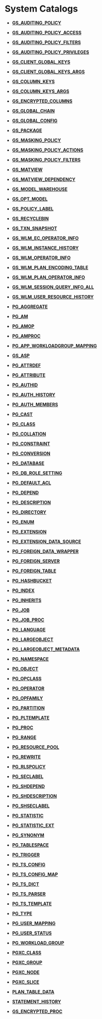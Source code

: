 # System Catalogs<a name="EN-US_TOPIC_0289900034"></a>

-   **[GS\_AUDITING\_POLICY](gs_auditing_policy.md)**  

-   **[GS\_AUDITING\_POLICY\_ACCESS](gs_auditing_policy_access.md)**  

-   **[GS\_AUDITING\_POLICY\_FILTERS](gs_auditing_policy_filters.md)**  

-   **[GS\_AUDITING\_POLICY\_PRIVILEGES](gs_auditing_policy_privileges.md)**  

-   **[GS\_CLIENT\_GLOBAL\_KEYS](gs_client_global_keys.md)**  

-   **[GS\_CLIENT\_GLOBAL\_KEYS\_ARGS](gs_client_global_keys_args.md)**  

-   **[GS\_COLUMN\_KEYS](gs_column_keys.md)**  

-   **[GS\_COLUMN\_KEYS\_ARGS](gs_column_keys_args.md)**  

-   **[GS\_ENCRYPTED\_COLUMNS](gs_encrypted_columns.md)**  

-   **[GS\_GLOBAL\_CHAIN](gs_global_chain.md)**  

-   **[GS\_GLOBAL\_CONFIG](gs_global_config.md)**  

-   **[GS\_PACKAGE](gs_package.md)**  

-   **[GS\_MASKING\_POLICY](gs_masking_policy.md)**  

-   **[GS\_MASKING\_POLICY\_ACTIONS](gs_masking_policy_actions.md)**  

-   **[GS\_MASKING\_POLICY\_FILTERS](gs_masking_policy_filters.md)**  

-   **[GS\_MATVIEW](gs_matview.md)**  

-   **[GS\_MATVIEW\_DEPENDENCY](gs_matview_dependency.md)**  

-   **[GS\_MODEL\_WAREHOUSE](gs_model_warehouse.md)**  

-   **[GS\_OPT\_MODEL](gs_opt_model.md)**  

-   **[GS\_POLICY\_LABEL](gs_policy_label.md)**  

-   **[GS\_RECYCLEBIN](gs_recyclebin.md)**  

-   **[GS\_TXN\_SNAPSHOT](gs_txn_snapshot.md)**  

-   **[GS\_WLM\_EC\_OPERATOR\_INFO](gs_wlm_ec_operator_info.md)**  

-   **[GS\_WLM\_INSTANCE\_HISTORY](gs_wlm_instance_history.md)**  

-   **[GS\_WLM\_OPERATOR\_INFO](gs_wlm_operator_info.md)**  

-   **[GS\_WLM\_PLAN\_ENCODING\_TABLE](gs_wlm_plan_encoding_table.md)**  

-   **[GS\_WLM\_PLAN\_OPERATOR\_INFO](gs_wlm_plan_operator_info.md)**  

-   **[GS\_WLM\_SESSION\_QUERY\_INFO\_ALL](gs_wlm_session_query_info_all.md)**  

-   **[GS\_WLM\_USER\_RESOURCE\_HISTORY](gs_wlm_user_resource_history.md)**  

-   **[PG\_AGGREGATE](pg_aggregate.md)**  

-   **[PG\_AM](pg_am.md)**  

-   **[PG\_AMOP](pg_amop.md)**  

-   **[PG\_AMPROC](pg_amproc.md)**  

-   **[PG\_APP\_WORKLOADGROUP\_MAPPING](pg_app_workloadgroup_mapping.md)**  

-   **[GS\_ASP](gs_asp.md)**  

-   **[PG\_ATTRDEF](pg_attrdef.md)**  

-   **[PG\_ATTRIBUTE](pg_attribute.md)**  

-   **[PG\_AUTHID](pg_authid.md)**  

-   **[PG\_AUTH\_HISTORY](pg_auth_history.md)**  

-   **[PG\_AUTH\_MEMBERS](pg_auth_members.md)**  

-   **[PG\_CAST](pg_cast.md)**  

-   **[PG\_CLASS](pg_class.md)**  

-   **[PG\_COLLATION](pg_collation.md)**  

-   **[PG\_CONSTRAINT](pg_constraint.md)**  

-   **[PG\_CONVERSION](pg_conversion.md)**  

-   **[PG\_DATABASE](pg_database.md)**  

-   **[PG\_DB\_ROLE\_SETTING](pg_db_role_setting.md)**  

-   **[PG\_DEFAULT\_ACL](pg_default_acl.md)**  

-   **[PG\_DEPEND](pg_depend.md)**  

-   **[PG\_DESCRIPTION](pg_description.md)**  

-   **[PG\_DIRECTORY](pg_directory.md)**  

-   **[PG\_ENUM](pg_enum.md)**  

-   **[PG\_EXTENSION](pg_extension.md)**  

-   **[PG\_EXTENSION\_DATA\_SOURCE](pg_extension_data_source.md)**  

-   **[PG\_FOREIGN\_DATA\_WRAPPER](pg_foreign_data_wrapper.md)**  

-   **[PG\_FOREIGN\_SERVER](pg_foreign_server.md)**  

-   **[PG\_FOREIGN\_TABLE](pg_foreign_table.md)**  

-   **[PG\_HASHBUCKET](pg_hashbucket.md)**  

-   **[PG\_INDEX](pg_index.md)**  

-   **[PG\_INHERITS](pg_inherits.md)**  

-   **[PG\_JOB](pg_job.md)**  

-   **[PG\_JOB\_PROC](pg_job_proc.md)**  

-   **[PG\_LANGUAGE](pg_language.md)**  

-   **[PG\_LARGEOBJECT](pg_largeobject.md)**  

-   **[PG\_LARGEOBJECT\_METADATA](pg_largeobject_metadata.md)**  

-   **[PG\_NAMESPACE](pg_namespace.md)**  

-   **[PG\_OBJECT](pg_object.md)**  

-   **[PG\_OPCLASS](pg_opclass.md)**  

-   **[PG\_OPERATOR](pg_operator.md)**  

-   **[PG\_OPFAMILY](pg_opfamily.md)**  

-   **[PG\_PARTITION](pg_partition.md)**  

-   **[PG\_PLTEMPLATE](pg_pltemplate.md)**  

-   **[PG\_PROC](pg_proc.md)**  

-   **[PG\_RANGE](pg_range.md)**  

-   **[PG\_RESOURCE\_POOL](pg_resource_pool.md)**  

-   **[PG\_REWRITE](pg_rewrite.md)**  

-   **[PG\_RLSPOLICY](pg_rlspolicy.md)**  

-   **[PG\_SECLABEL](pg_seclabel.md)**  

-   **[PG\_SHDEPEND](pg_shdepend.md)**  

-   **[PG\_SHDESCRIPTION](pg_shdescription.md)**  

-   **[PG\_SHSECLABEL](pg_shseclabel.md)**  

-   **[PG\_STATISTIC](pg_statistic.md)**  

-   **[PG\_STATISTIC\_EXT](pg_statistic_ext.md)**  

-   **[PG\_SYNONYM](pg_synonym.md)**  

-   **[PG\_TABLESPACE](pg_tablespace.md)**  

-   **[PG\_TRIGGER](pg_trigger.md)**  

-   **[PG\_TS\_CONFIG](pg_ts_config.md)**  

-   **[PG\_TS\_CONFIG\_MAP](pg_ts_config_map.md)**  

-   **[PG\_TS\_DICT](pg_ts_dict.md)**  

-   **[PG\_TS\_PARSER](pg_ts_parser.md)**  

-   **[PG\_TS\_TEMPLATE](pg_ts_template.md)**  

-   **[PG\_TYPE](pg_type.md)**  

-   **[PG\_USER\_MAPPING](pg_user_mapping.md)**  

-   **[PG\_USER\_STATUS](pg_user_status.md)**  

-   **[PG\_WORKLOAD\_GROUP](pg_workload_group.md)**  

-   **[PGXC\_CLASS](pgxc_class.md)**  

-   **[PGXC\_GROUP](pgxc_group.md)**  

-   **[PGXC\_NODE](pgxc_node.md)**  

-   **[PGXC\_SLICE](pgxc_slice.md)**  

-   **[PLAN\_TABLE\_DATA](plan_table_data.md)**  

-   **[STATEMENT\_HISTORY](statement_history.md)**  

-   **[GS\_ENCRYPTED\_PROC](gs_encrypted_proc.md)**  


